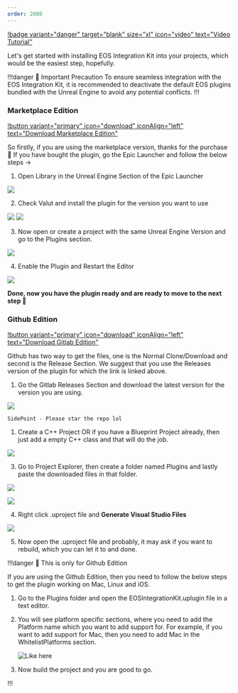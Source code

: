 ```yaml
---
order: 2000
---
```

[!badge variant="danger" target="blank" size="xl" icon="video" text="Video Tutorial"](https://youtu.be/tCuE6YOg_-I?si=saGI9DT7IiF_DwjO)


Let's get started with installing EOS Integration Kit into your projects, which would be the easiest step, hopefully.

!!!danger 📢 Important Precaution
To ensure seamless integration with the EOS Integration Kit, it is recommended to deactivate the default EOS plugins bundled with the Unreal Engine to avoid any potential conflicts.
!!!  

### Marketplace Edition
[!button variant="primary" icon="download" iconAlign="left" text="Download Marketplace Edition"](https://www.unrealengine.com/marketplace/en-US/product/eos-integration-kit)

So firstly, if you are using the marketplace version, thanks for the purchase 🫡
If you have bought the plugin, go the Epic Launcher and follow the below steps ->
1. Open Library in the Unreal Engine Section of the Epic Launcher

![](/static/imagestep1plugininstallartion.png)

2. Check Valut and install the plugin for the version you want to use

![](/static/Screenshot_2.png)
![](/static/Screenshot_3.png)

3. Now open or create a project with the same Unreal Engine Version and go to the Plugins section.

![](/static/Screenshot_4.png)

4. Enable the Plugin and Restart the Editor

![](/static/Screenshot_5.png)

**Done, now you have the plugin ready and are ready to move to the next step 🤝**

### Github Edition
[!button variant="primary" icon="download" iconAlign="left" text="Download Gitlab Edition"](https://github.com/betidestudio/EOSIntegrationKit)

Github has two way to get the files, one is the Normal Clone/Download and second is the Release Section. We suggest that you use the Releases version of the plugin for which the link is linked above.
1. Go the Gitlab Releases Section and download the latest version for the version you are using.

![](/static/Screenshot_31.png)

`SidePoint - Please star the repo lol`


1. Create a C++ Project OR if you have a Blueprint Project already, then just add a empty C++ class and that will do the job.

![](/static/Screenshot_8.png)

3. Go to Project Explorer, then create a folder named Plugins and lastly paste the downloaded files in that folder.

![](/static/Screenshot_9.png)

![](/static/Screenshot_10.png)

4. Right click .uproject file and **Generate Visual Studio Files**

![](/static/Screenshot_11.png)

5. Now open the .uproject file and probably, it may ask if you want to rebuild, which you can let it to and done.



!!!danger 📢 This is only for Github Edition

If you are using the Github Edition, then you need to follow the below steps to get the plugin working on Mac, Linux and iOS.

1. Go to the Plugins folder and open the EOSIntegrationKit.uplugin file in a text editor.
2. You will see platform specific sections, where you need to add the Platform name which you want to add support for. For example, if you want to add support for Mac, then you need to add Mac in the WhitelistPlatforms section.
   
   ![Like here](image.png)
   
3. Now build the project and you are good to go.


!!!
